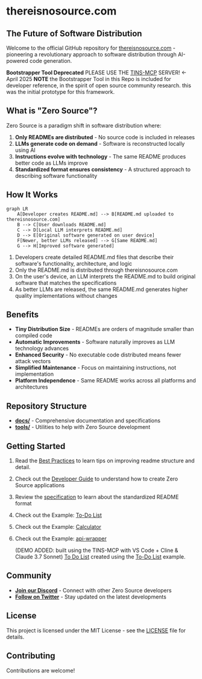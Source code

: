 # thereisnosource.com

## The Future of Software Distribution

Welcome to the official GitHub repository for [thereisnosource.com](https://thereisnosource.com) - pioneering a revolutionary approach to software distribution through AI-powered code generation.

**Bootstrapper Tool Deprecated** PLEASE USE THE [TINS-MCP](https://github.com/ScuffedEpoch/TINS-MCP) SERVER! <- April 2025
**NOTE** the Bootstrapper Tool in this Repo is included for developer reference, in the spirit of open source community research. this was the initial prototype for this framework.

## What is "Zero Source"?

Zero Source is a paradigm shift in software distribution where:

1. **Only READMEs are distributed** - No source code is included in releases
2. **LLMs generate code on demand** - Software is reconstructed locally using AI
3. **Instructions evolve with technology** - The same README produces better code as LLMs improve
4. **Standardized format ensures consistency** - A structured approach to describing software functionality 

## How It Works

```mermaid
graph LR
    A[Developer creates README.md] --> B[README.md uploaded to thereisnosource.com]
    B --> C[User downloads README.md]
    C --> D[Local LLM interprets README.md]
    D --> E[Original software generated on user device]
    F[Newer, better LLMs released] --> G[Same README.md]
    G --> H[Improved software generated]
```

1. Developers create detailed README.md files that describe their software's functionality, architecture, and logic
2. Only the README.md is distributed through thereisnosource.com
3. On the user's device, an LLM interprets the README.md to build original software that matches the specifications
4. As better LLMs are released, the same README.md generates higher quality implementations without changes

## Benefits

- **Tiny Distribution Size** - READMEs are orders of magnitude smaller than compiled code
- **Automatic Improvements** - Software naturally improves as LLM technology advances
- **Enhanced Security** - No executable code distributed means fewer attack vectors
- **Simplified Maintenance** - Focus on maintaining instructions, not implementation
- **Platform Independence** - Same README works across all platforms and architectures

## Repository Structure

- **[docs/](docs/)** - Comprehensive documentation and specifications
- **[tools/](tools/)** - Utilities to help with Zero Source development

## Getting Started

1. Read the [Best Practices](docs/specification.md) to learn tips on improving readme structure and detail.
2. Check out the [Developer Guide](docs/developer-guide.md) to understand how to create Zero Source applications
3. Review the [specification](docs/specification.md) to learn about the standardized README format
4. Check out the Example: [To-Do List](https://github.com/ScuffedEpoch/TINS/blob/main/examples/todo-app/README.md)
5. Check out the Example: [Calculator](https://github.com/ScuffedEpoch/TINS/blob/main/examples/simple-calculator/README.md)
6. Check out the Example: [api-wrapper](https://github.com/ScuffedEpoch/TINS/blob/main/examples/api-wrapper/README.md)

   (DEMO ADDED: built using the TINS-MCP with VS Code + Cline & Claude 3.7 Sonnet)
   [To Do List](https://thereisnosource.com/demo/todo/) created using the [To-Do List](https://github.com/ScuffedEpoch/TINS/blob/main/examples/todo-app/README.md) example.


## Community

- **[Join our Discord](https://discord.com/invite/uubQXhwzkj)** - Connect with other Zero Source developers
- **[Follow on Twitter](https://x.com/MushroomFleet)** - Stay updated on the latest developments

## License

This project is licensed under the MIT License - see the [LICENSE](LICENSE) file for details.

## Contributing

Contributions are welcome!
